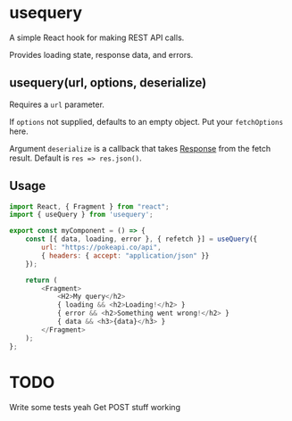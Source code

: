 # usequery

A simple React hook for making REST API calls.

Provides loading state, response data, and errors.

## usequery(url, options, deserialize)

Requires a `url` parameter.

If `options` not supplied, defaults to an empty object. Put your `fetchOptions` here.

Argument `deserialize` is a callback that takes [Response](https://developer.mozilla.org/en-US/docs/Web/API/Response) from the fetch result. Default is `res => res.json()`.


## Usage

```js
import React, { Fragment } from "react";
import { useQuery } from 'usequery';

export const myComponent = () => {
    const [{ data, loading, error }, { refetch }] = useQuery({
        url: "https://pokeapi.co/api",
        { headers: { accept: "application/json" }}
    });

    return (
        <Fragment>
            <H2>My query</h2>
            { loading && <h2>Loading!</h2> }
            { error && <h2>Something went wrong!</h2> }
            { data && <h3>{data}</h3> }
        </Fragment>
    );
};

```

# TODO

Write some tests yeah
Get POST stuff working

